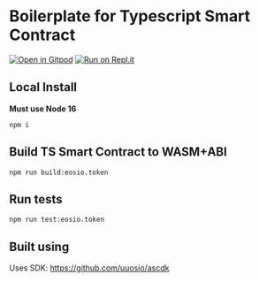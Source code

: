 # Boilerplate for Typescript Smart Contract

[![Open in Gitpod](https://gitpod.io/button/open-in-gitpod.svg)](https://gitpod.io/#https://github.com/ProtonProtocol/typescript-smart-contracts)
[![Run on Repl.it](https://repl.it/badge/github/sherlock-project/sherlock)](https://replit.com/@jafri1/ascdk-minimal#contracts/eosio.token/eosio.token.contract.ts)

<!-- [![Open in Proton IDE](https://gitpod.io/button/open-in-gitpod.svg)](https://protonide.com) -->

## Local Install
**Must use Node 16**

```
npm i
```


## Build TS Smart Contract to WASM+ABI
```
npm run build:eosio.token
```

## Run tests
```
npm run test:eosio.token
```

## Built using
Uses SDK: https://github.com/uuosio/ascdk
